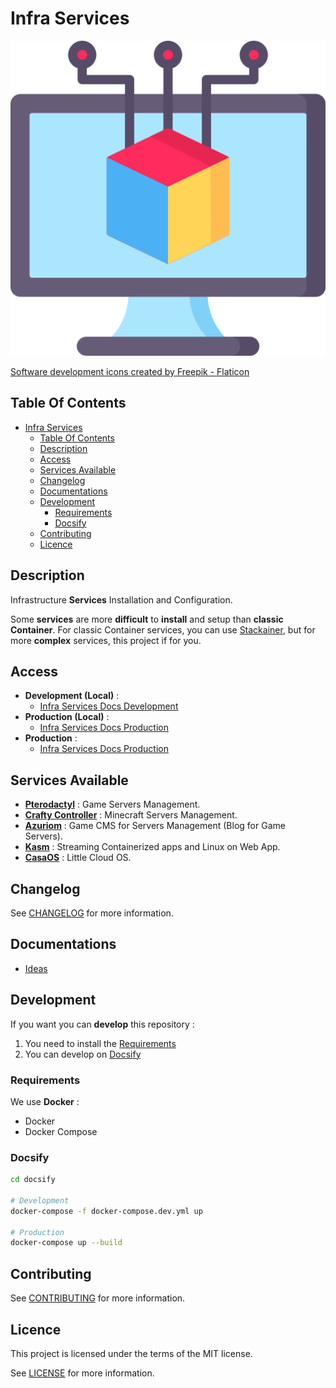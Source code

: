 # Infra Services

![Icon](./icon.png)

[Software development icons created by Freepik - Flaticon](https://www.flaticon.com/free-icons/software-development)

## Table Of Contents

- [Infra Services](#infra-services)
  - [Table Of Contents](#table-of-contents)
  - [Description](#description)
  - [Access](#access)
  - [Services Available](#services-available)
  - [Changelog](#changelog)
  - [Documentations](#documentations)
  - [Development](#development)
    - [Requirements](#requirements)
    - [Docsify](#docsify)
  - [Contributing](#contributing)
  - [Licence](#licence)

## Description

Infrastructure **Services** Installation and Configuration.

Some **services** are more **difficult** to **install** and setup than **classic Container**. For classic Container services, you can use [Stackainer](https://proginfra.gitlab.io/stackainer/#/), but for more **complex** services, this project if for you.

## Access

- **Development (Local)** :
  - [Infra Services Docs Development](http://localhost:6007)
- **Production (Local)** :
  - [Infra Services Docs Production](http://localhost:6007)
- **Production** :
  - [Infra Services Docs Production](https://proginfra.gitlab.io/infra_services)

## Services Available

- **[Pterodactyl](./docs/pterodactyl.md)** : Game Servers Management.
- **[Crafty Controller](./docs/crafty-controller.md)** : Minecraft Servers Management.
- **[Azuriom](./docs/azuriom.md)** : Game CMS for Servers Management (Blog for Game Servers).
- **[Kasm](./docs/kasm.md)** : Streaming Containerized apps and Linux on Web App.
- **[CasaOS](./docs/casaos.md)** : Little Cloud OS.

## Changelog

See [CHANGELOG](./CHANGELOG.md) for more information.

## Documentations

- [Ideas](./docs/ideas.md)

## Development

If you want you can **develop** this repository :

1) You need to install the [Requirements](#requirements)
2) You can develop on [Docsify](#docsify)

### Requirements

We use **Docker** :

- Docker
- Docker Compose

### Docsify

```bash
cd docsify

# Development
docker-compose -f docker-compose.dev.yml up

# Production
docker-compose up --build
```

## Contributing

See [CONTRIBUTING](./CONTRIBUTING.md) for more information.

## Licence

This project is licensed under the terms of the MIT license.

See [LICENSE](./LICENCE) for more information.
